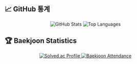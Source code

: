 

## 📈 **GitHub 통계**  
<p align="center"> 
  <img src="https://github-readme-stats.vercel.app/api?username=hyooiner&show_icons=true&theme=radical" alt="GitHub Stats" />  
  <img src="https://github-readme-stats.vercel.app/api/top-langs/?username=hyooiner&layout=compact&theme=radical" alt="Top Languages" />  
</p>


## 🏆 **Baekjoon Statistics**

<p align="center">
  <a href="https://solved.ac/komosjs44/">
    <img src="http://mazassumnida.wtf/api/v2/generate_badge?boj=komosjs44" alt="Solved.ac Profile"/>
  </a>
  <a href="https://solved.ac/komosjs44/">
    <img src="http://mazandi.herokuapp.com/api?handle=komosjs44&theme=warm" alt="Baekjoon Attendance"/>
  </a>
</p>
